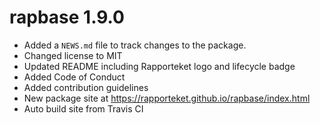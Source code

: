 # rapbase 1.9.0

* Added a `NEWS.md` file to track changes to the package.
* Changed license to MIT
* Updated README including Rapporteket logo and lifecycle badge
* Added Code of Conduct
* Added contribution guidelines
* New package site at https://rapporteket.github.io/rapbase/index.html
* Auto build site from Travis CI
